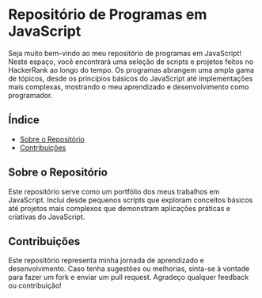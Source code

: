 <h1>Repositório de Programas em JavaScript</h1>
Seja muito bem-vindo ao meu repositório de programas em JavaScript! Neste espaço, você encontrará uma seleção de scripts e projetos feitos no HackerRank ao longo do tempo. Os programas abrangem uma ampla gama de tópicos, desde os princípios básicos do JavaScript até implementações mais complexas, mostrando o meu aprendizado e desenvolvimento como programador.
<br>
<h2>Índice</h2>
<ul>
  <a href="#sobre-repo"><li>Sobre o Repositório</li></a>
  <a href="#contribuicao"><li>Contribuições</li></a>
</ul>
<h2 id="sobre-repo">Sobre o Repositório</h2>
Este repositório serve como um portfólio dos meus trabalhos em JavaScript. Inclui desde pequenos scripts que exploram conceitos básicos até projetos mais complexos que demonstram aplicações práticas e criativas do JavaScript.
<br>
<h2 id="contribuicao">Contribuições</h2>
Este repositório representa minha jornada de aprendizado e desenvolvimento. Caso tenha sugestões ou melhorias, sinta-se à vontade para fazer um fork e enviar um pull request. Agradeço qualquer feedback ou contribuição!


